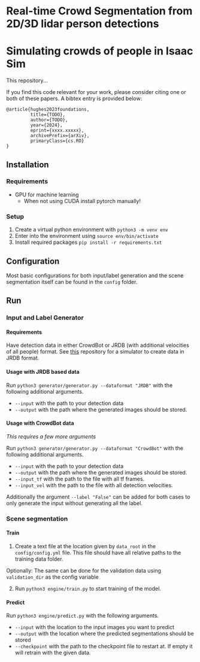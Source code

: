 # Real-time Crowd Segmentation from 2D/3D lidar person detections

# Simulating crowds of people in Isaac Sim

This repository...


If you find this code relevant for your work, please consider citing one or both of these papers. A bibtex entry is provided below:
```
@article{hughes2023foundations,
         title={TODO},
         author={TODO},
         year={2024},
         eprint={xxxx.xxxxx},
         archivePrefix={arXiv},
         primaryClass={cs.RO}
}
```

## Installation

### Requirements
- GPU for machine learning
    - When not using CUDA install pytorch manually!

### Setup

1. Create a virtual python environment with `python3 -m venv env`
2. Enter into the environment using `source env/bin/activate`
3. Install required packages `pip install -r requirements.txt`

## Configuration
Most basic configurations for both input/label generation and the scene segmentation itself can be found in the `config` folder.



## Run

### Input and Label Generator
#### Requirements
Have detection data in either CrowdBot or JRDB (with additional velocities of all people) format. See [this](https://github.com/SCAI-Lab/isaac-crowd-sim) repository for a simulator to create data in JRDB format.

#### Usage with JRDB based data

Run `python3 generator/generator.py --dataformat "JRDB"` with the following additional arguments. 
- `--input` with the path to your detection data
- `--output` with the path where the generated images should be stored.

#### Usage with CrowdBot data

*This requires a few more arguments*

Run `python3 generator/generator.py --dataformat "CrowdBot"` with the following additional arguments.
- `--input` with the path to your detection data
- `--output` with the path where the generated images should be stored.
- `--input_tf` with the path to the file with all tf frames.
- `--input_vel` with the path to the file with all detection velocities.

Additionally the argument `--label "False"` can be added for both cases to only generate the input without generating all the label.


### Scene segmentation

#### Train

1. Create a text file at the location given by `data_root` in the `config/config.yml` file. This file should have all relative paths to the training data folder.


Optionally: The same can be done for the validation data using `validation_dir` as the config variable

2. Run `python3 engine/train.py` to start training of the model.

#### Predict

Run `python3 engine/predict.py` with the following arguments.
- `--input` with the location to the input images you want to predict
- `--output` with the location where the predicted segmentations should be stored
- `--checkpoint` with the path to the checkpoint file to restart at. If empty it will retrain with the given data.